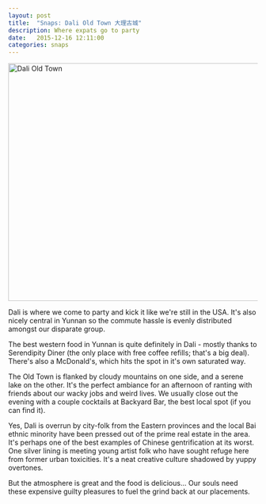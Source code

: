 ```yaml
---
layout: post
title:  "Snaps: Dali Old Town 大理古城"
description: Where expats go to party
date:   2015-12-16 12:11:00
categories: snaps
---
```


<a data-flickr-embed="true"  href="https://www.flickr.com/photos/136459740@N03/albums/72157662467199755" title="Dali Old Town"><img src="https://farm6.staticflickr.com/5632/22524507150_9eea87c79a_z.jpg" width="640" height="480" alt="Dali Old Town"></a><script async src="//embedr.flickr.com/assets/client-code.js" charset="utf-8"></script>

Dali is where we come to party and kick it like we're still in the USA. It's also nicely central in Yunnan so the commute hassle is evenly distributed amongst our disparate group.

The best western food in Yunnan is quite definitely in Dali - mostly thanks to Serendipity Diner (the only place with free coffee refills; that's a big deal). There's also a McDonald's, which hits the spot in it's own saturated way.

The Old Town is flanked by cloudy mountains on one side, and a serene lake on the other. It's the perfect ambiance for an afternoon of ranting with friends about our wacky jobs and weird lives. We usually close out the evening with a couple cocktails at Backyard Bar, the best local spot (if you can find it).

Yes, Dali is overrun by city-folk from the Eastern provinces and the local Bai ethnic minority have been pressed out of the prime real estate in the area. It's perhaps one of the best examples of Chinese gentrification at its worst. One silver lining is meeting young artist folk who have sought refuge here from former urban toxicities. It's a neat creative culture shadowed by yuppy overtones.

But the atmosphere is great and the food is delicious... Our souls need these expensive guilty pleasures to fuel the grind back at our placements.